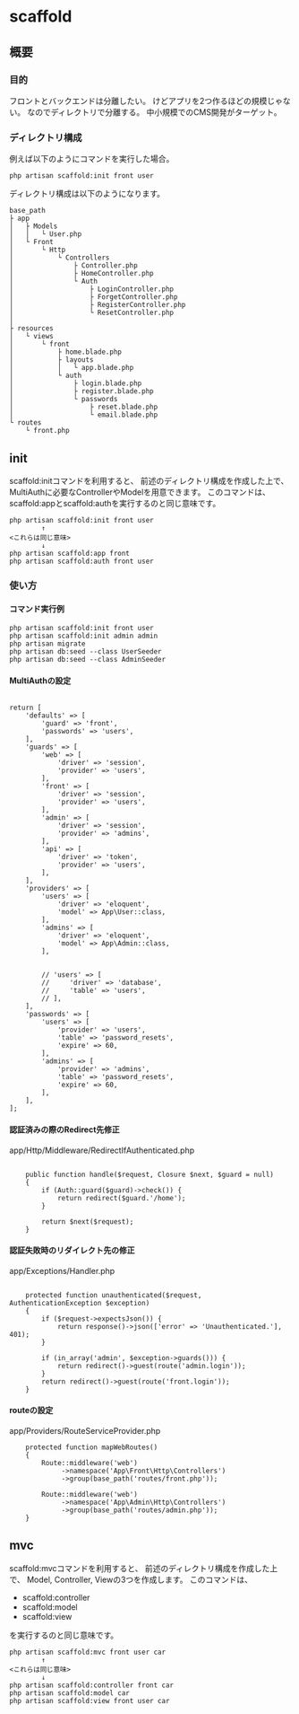 # scaffold

## 概要

### 目的
フロントとバックエンドは分離したい。
けどアプリを2つ作るほどの規模じゃない。
なのでディレクトリで分離する。
中小規模でのCMS開発がターゲット。

### ディレクトリ構成
例えば以下のようにコマンドを実行した場合。
```
php artisan scaffold:init front user
```
ディレクトリ構成は以下のようになります。
```
base_path
├ app
│   ├ Models
│   │   └ User.php  
│   └ Front
│       └ Http
│           └ Controllers
│               ├ Controller.php
│               ├ HomeController.php
│               └ Auth
│                   ├ LoginController.php
│                   ├ ForgetController.php
│                   ├ RegisterController.php
│                   └ ResetController.php
│
├ resources
│   └ views
│       └ front
│           ├ home.blade.php
│           ├ layouts
│           │   └ app.blade.php
│           └ auth  
│               ├ login.blade.php
│               ├ register.blade.php
│               └ passwords
│                   ├ reset.blade.php
│                   └ email.blade.php
└ routes
    └ front.php
```

## init 
scaffold:initコマンドを利用すると、
前述のディレクトリ構成を作成した上で、
MultiAuthに必要なControllerやModelを用意できます。
このコマンドは、scaffold:appとscaffold:authを実行するのと同じ意味です。
```
php artisan scaffold:init front user
        ↑
<これらは同じ意味>
        ↓
php artisan scaffold:app front
php artisan scaffold:auth front user
```

### 使い方

#### コマンド実行例
```
php artisan scaffold:init front user
php artisan scaffold:init admin admin
php artisan migrate
php artisan db:seed --class UserSeeder
php artisan db:seed --class AdminSeeder
```
#### MultiAuthの設定
``` config/auth.php

return [
    'defaults' => [
        'guard' => 'front',
        'passwords' => 'users',
    ],
    'guards' => [
        'web' => [
            'driver' => 'session',
            'provider' => 'users',
        ],  
        'front' => [
            'driver' => 'session',
            'provider' => 'users',
        ],  
        'admin' => [
            'driver' => 'session',
            'provider' => 'admins',
        ],
        'api' => [
            'driver' => 'token',
            'provider' => 'users',
        ],
    ],
    'providers' => [
        'users' => [
            'driver' => 'eloquent',
            'model' => App\User::class,
        ],
        'admins' => [
            'driver' => 'eloquent',
            'model' => App\Admin::class,
        ],


        // 'users' => [
        //     'driver' => 'database',
        //     'table' => 'users',
        // ],
    ],
    'passwords' => [
        'users' => [
            'provider' => 'users',
            'table' => 'password_resets',
            'expire' => 60,
        ],
        'admins' => [
            'provider' => 'admins',
            'table' => 'password_resets',
            'expire' => 60,
        ],
    ],
];

```
#### 認証済みの際のRedirect先修正
app/Http/Middleware/RedirectIfAuthenticated.php
``` 

    public function handle($request, Closure $next, $guard = null)
    {   
        if (Auth::guard($guard)->check()) {
            return redirect($guard.'/home');
        }   

        return $next($request);
    }   

```
#### 認証失敗時のリダイレクト先の修正
app/Exceptions/Handler.php
``` 

    protected function unauthenticated($request, AuthenticationException $exception)
    {   
        if ($request->expectsJson()) {
            return response()->json(['error' => 'Unauthenticated.'], 401);
        }   

        if (in_array('admin', $exception->guards())) {
            return redirect()->guest(route('admin.login'));
        }   
        return redirect()->guest(route('front.login'));
    } 

```
#### routeの設定
app/Providers/RouteServiceProvider.php
```
    protected function mapWebRoutes()
    {   
        Route::middleware('web')
             ->namespace('App\Front\Http\Controllers')
             ->group(base_path('routes/front.php'));

        Route::middleware('web')
             ->namespace('App\Admin\Http\Controllers')
             ->group(base_path('routes/admin.php'));
    }   
```

## mvc
scaffold:mvcコマンドを利用すると、
前述のディレクトリ構成を作成した上で、
Model, Controller, Viewの3つを作成します。
このコマンドは、

* scaffold:controller
* scaffold:model
* scaffold:view

を実行するのと同じ意味です。
```
php artisan scaffold:mvc front user car
        ↑
<これらは同じ意味>
        ↓
php artisan scaffold:controller front car
php artisan scaffold:model car
php artisan scaffold:view front user car
```


